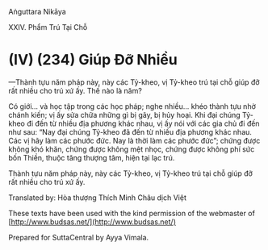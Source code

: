 Aṅguttara Nikāya

XXIV. Phẩm Trú Tại Chỗ

# (IV) (234) Giúp Ðỡ Nhiều

—Thành tựu năm pháp này, này các Tỷ-kheo, vị Tỷ-kheo trú tại chỗ giúp đỡ rất nhiều cho trú xứ ấy. Thế nào là năm?

Có giới... và học tập trong các học pháp; nghe nhiều... khéo thành tựu nhờ chánh kiến; vị ấy sửa chữa những gì bị gãy, bị hủy hoại. Khi đại chúng Tỷ-kheo đi đến từ nhiều địa phương khác nhau, vị ấy nói với các gia chủ đi đến như sau: “Nay đại chúng Tỷ-kheo đã đến từ nhiều địa phương khác nhau. Các vị hãy làm các phước đức. Nay là thời làm các phước đức”; chứng được không khó khăn, chứng được không mệt nhọc, chứng được không phí sức bốn Thiền, thuộc tăng thượng tâm, hiện tại lạc trú.

Thành tựu năm pháp này, này các Tỷ-kheo, vị Tỷ-kheo trú tại chỗ giúp đỡ rất nhiều cho trú xứ ấy.

Translated by: Hòa thượng Thích Minh Châu dịch Việt

These texts have been used with the kind permission of the webmaster of [http://www.budsas.net/](http://www.budsas.net/)

Prepared for SuttaCentral by Ayya Vimala.